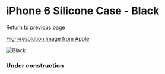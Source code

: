 # iPhone 6 Silicone Case - Black

[Return to previous page](/iphone_6)

[High-resolution image from Apple](https://store.storeimages.cdn-apple.com/8756/as-images.apple.com/is/MGQF2?wid=4500&hei=4500&fmt=png)

<div style="width: 384px"><img src="/everysource/MGQF2.png" alt="Black"></div>

### Under construction
